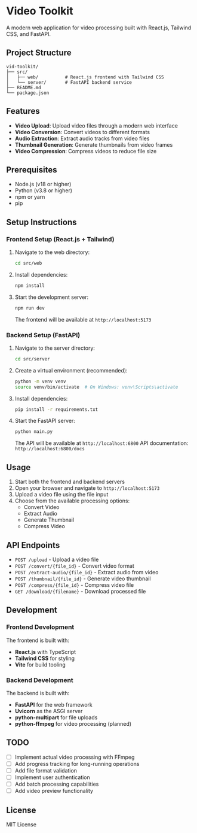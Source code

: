 # Video Toolkit

A modern web application for video processing built with React.js, Tailwind CSS, and FastAPI.

## Project Structure

```
vid-toolkit/
├── src/
│   ├── web/          # React.js frontend with Tailwind CSS
│   └── server/       # FastAPI backend service
├── README.md
└── package.json
```

## Features

- **Video Upload**: Upload video files through a modern web interface
- **Video Conversion**: Convert videos to different formats
- **Audio Extraction**: Extract audio tracks from video files
- **Thumbnail Generation**: Generate thumbnails from video frames
- **Video Compression**: Compress videos to reduce file size

## Prerequisites

- Node.js (v18 or higher)
- Python (v3.8 or higher)
- npm or yarn
- pip

## Setup Instructions

### Frontend Setup (React.js + Tailwind)

1. Navigate to the web directory:
   ```bash
   cd src/web
   ```

2. Install dependencies:
   ```bash
   npm install
   ```

3. Start the development server:
   ```bash
   npm run dev
   ```

   The frontend will be available at `http://localhost:5173`

### Backend Setup (FastAPI)

1. Navigate to the server directory:
   ```bash
   cd src/server
   ```

2. Create a virtual environment (recommended):
   ```bash
   python -m venv venv
   source venv/bin/activate  # On Windows: venv\Scripts\activate
   ```

3. Install dependencies:
   ```bash
   pip install -r requirements.txt
   ```

4. Start the FastAPI server:
   ```bash
   python main.py
   ```

   The API will be available at `http://localhost:6800`
   API documentation: `http://localhost:6800/docs`

## Usage

1. Start both the frontend and backend servers
2. Open your browser and navigate to `http://localhost:5173`
3. Upload a video file using the file input
4. Choose from the available processing options:
   - Convert Video
   - Extract Audio
   - Generate Thumbnail
   - Compress Video

## API Endpoints

- `POST /upload` - Upload a video file
- `POST /convert/{file_id}` - Convert video format
- `POST /extract-audio/{file_id}` - Extract audio from video
- `POST /thumbnail/{file_id}` - Generate video thumbnail
- `POST /compress/{file_id}` - Compress video file
- `GET /download/{filename}` - Download processed file

## Development

### Frontend Development

The frontend is built with:
- **React.js** with TypeScript
- **Tailwind CSS** for styling
- **Vite** for build tooling

### Backend Development

The backend is built with:
- **FastAPI** for the web framework
- **Uvicorn** as the ASGI server
- **python-multipart** for file uploads
- **python-ffmpeg** for video processing (planned)

## TODO

- [ ] Implement actual video processing with FFmpeg
- [ ] Add progress tracking for long-running operations
- [ ] Add file format validation
- [ ] Implement user authentication
- [ ] Add batch processing capabilities
- [ ] Add video preview functionality

## License

MIT License